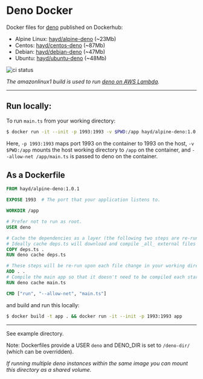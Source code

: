 # Deno Docker

Docker files for [deno](https://github.com/denoland/deno) published on Dockerhub:

- Alpine Linux: [hayd/alpine-deno](https://hub.docker.com/r/hayd/alpine-deno/) (\~23Mb)
- Centos: [hayd/centos-deno](https://hub.docker.com/r/hayd/centos-deno/) (\~87Mb)
- Debian: [hayd/debian-deno](https://hub.docker.com/r/hayd/debian-deno/) (\~47Mb)
- Ubuntu: [hayd/ubuntu-deno](https://hub.docker.com/r/hayd/ubuntu-deno/) (\~48Mb)

![ci status](https://github.com/hayd/deno-docker/workflows/Test/badge.svg?branch=master)

_The amazonlinux1 build is used to run [deno on AWS Lambda](https://github.com/hayd/deno-lambda/)._

---

## Run locally:

To run `main.ts` from your working directory:

```sh
$ docker run -it --init -p 1993:1993 -v $PWD:/app hayd/alpine-deno:1.0.1 --allow-net /app/main.ts
```

Here, `-p 1993:1993` maps port 1993 on the container to 1993 on the host,
`-v $PWD:/app` mounts the host working directory to `/app` on the container, and
`--allow-net /app/main.ts` is passed to deno on the container.

## As a Dockerfile

```Dockerfile
FROM hayd/alpine-deno:1.0.1

EXPOSE 1993  # The port that your application listens to.

WORKDIR /app

# Prefer not to run as root.
USER deno

# Cache the dependencies as a layer (the following two steps are re-run only when deps.ts is modified).
# Ideally cache deps.ts will download and compile _all_ external files used in main.ts.
COPY deps.ts .
RUN deno cache deps.ts

# These steps will be re-run upon each file change in your working directory:
ADD . .
# Compile the main app so that it doesn't need to be compiled each startup/entry.
RUN deno cache main.ts

CMD ["run", "--allow-net", "main.ts"]
```

and build and run this locally:

```sh
$ docker build -t app . && docker run -it --init -p 1993:1993 app
```

---

See example directory.

Note: Dockerfiles provide a USER `deno` and DENO_DIR is set to `/deno-dir/` (which can be overridden).

_If running multiple deno instances within the same image you can mount this directory as a shared volume._
